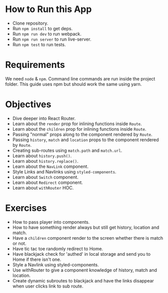 # How to Run this App
  * Clone repository.
  * Run `npm install` to get deps.
  * Run `npm run dev` to run webpack.
  * Run `npm run server` to run live-server.
  * Run `npm test` to run tests.

# Requirements
We need `node` & `npm`. Command line commands are run inside the project folder. This guide uses npm but should work the same using yarn.

# Objectives
  * Dive deeper into React Router.
  * Learn about the `render` prop for inlining functions inside `Route`.
  * Learn about the `children` prop for inlining functions inside `Route`.
  * Passing "normal" props along to the component rendered by `Route`.
  * Passing `history`, `match` and `location` props to the component rendered by `Route`.
  * Creating sub-routes using `match.path` and `match.url`.
  * Learn about `history.push()`.
  * Learn about `history.replace()`.
  * Learn about the `NavLink` component.
  * Style Links and Navlinks using `styled-components`.
  * Learn about `Switch` component.
  * Learn about `Redirect` component.
  * Learn about `withRouter` HOC.

# Exercises
  * How to pass player into components.
  * How to have something render always but still get history, location and match.
  * Have a `children` component render to the screen whether there is match or not.
  * Have tic tac toe randomly redirect to Home.
  * Have blackjack check for 'authed' in local storage and send you to Home if there isn't one.
  * Style a Navlink using styled-components.
  * Use withRouter to give a component knowledge of history, match and location.
  * Create dynamic subroutes to blackjack and have the links disappear when user clicks link to sub route.